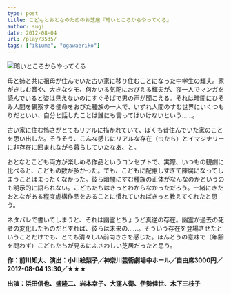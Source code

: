 ```yaml
---
type: post
title: こどもとおとなのためのお芝居『暗いところからやってくる』
author: sugi
date: 2012-08-04
url: /play/3535/
tags: ["ikiume", "ogawaeriko"]
---
```

<img src="http://i1.wp.com/asharpminor.com/wp-content/uploads/2012/08/kuraitokoro.jpg?resize=170%2C240" alt="暗いところからやってくる" title="暗いところからやってくる" class="alignleft wp-image-3536" data-recalc-dims="1" />

母と姉と共に祖母が住んでいた古い家に移り住むことになった中学生の輝夫。家がきしむ音や、大きなクモ、何かいる気配におびえる輝夫が、夜一人でマンガを読んでいると姿は見えないのにすぐそばで男の声が聞こえる。それは暗闇にひそみ人間を観察する使命をおびた種族の一人で、いずれ人間のすむ世界にいくつもりだといい、自分と話したことは誰にも言ってはいけないという……。

古い家に住む怖さがとてもリアルに描かれていて、ぼくも昔住んでいた家のことを思い出した。そうそう、こんな感じにリアルな存在（虫たち）とイマジナリーに非存在に囲まれながら暮らしていたなあ、と。

おとなとこども両方が楽しめる作品というコンセプトで、実際、いつもの観劇に比べると、こどもの数が多かった。でも、こどもに配慮しすぎて陳腐になってしまうことはまったくなかった。彼ら暗闇にすむ種族の正体がなんなのかというのも明示的に語られない。こどもたちはきっとわからなかっただろう。一緒にきたおとながある程度虚構作品をみることに慣れていればきっと教えてくれたと思う。

ネタバレで書いてしまうと、それは幽霊とちょうど真逆の存在。幽霊が過去の死者の変化したものだとすれば、彼らは未来の……。そういう存在を登場させたということだけでも、とても清々しい前向きさを感じた。ほんとうの意味で（年齢を問わず）こどもたちが見るにふさわしい芝居だったと思う。

**作：前川知大、演出：小川絵梨子／神奈川芸術劇場中ホール／自由席3000円／2012-08-04 13:30／★★★**

**出演：浜田信也、盛隆二、岩本幸子、大窪人衛、伊勢佳世、木下三枝子**
